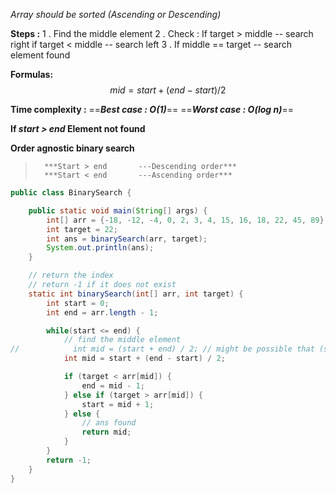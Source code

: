 *Array should be sorted (Ascending or Descending)*

**Steps :**
	 1 . Find the middle element
	 2 . Check :
			 If target > middle -- search right
			 if target < middle -- search left
	3 . If middle == target           -- search element found

**Formulas:**
$$
				mid = start + (end - start)/ 2     
$$

**Time complexity :**
		==***Best case : O(1)***==
		==***Worst case : O(log n)***==

**If *start > end* Element not found**



**Order agnostic binary search**
> 		
> 		***Start > end       ---Descending order***
> 		***Start < end       ---Ascending order***

```java
public class BinarySearch {

    public static void main(String[] args) {
        int[] arr = {-18, -12, -4, 0, 2, 3, 4, 15, 16, 18, 22, 45, 89};
        int target = 22;
        int ans = binarySearch(arr, target);
        System.out.println(ans);
    }

    // return the index
    // return -1 if it does not exist
    static int binarySearch(int[] arr, int target) {
        int start = 0;
        int end = arr.length - 1;

        while(start <= end) {
            // find the middle element
//            int mid = (start + end) / 2; // might be possible that (start + end) exceeds the range of int in java
            int mid = start + (end - start) / 2;

            if (target < arr[mid]) {
                end = mid - 1;
            } else if (target > arr[mid]) {
                start = mid + 1;
            } else {
                // ans found
                return mid;
            }
        }
        return -1;
    }
}
```